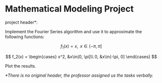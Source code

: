 # Mathematical Modeling Project

project header\*:

Implement the Fourier Series algorithm and use it to approximate the following functions:

$$
    f_1(x) = x, \text{ } x\in(-\pi, \pi]
$$

$$
    f_2(x) = \begin{cases}
                x^2, &x\in(0, \pi]\\
                0, &x\in(-\pi, 0]
              \end{cases}
$$

Plot the results.

*\*There is no original header, the professor assigned us the tasks verbally.*
